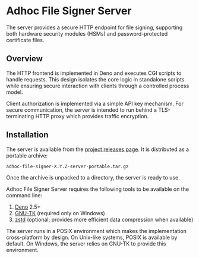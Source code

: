 # Adhoc File Signer Server

The server provides a secure HTTP endpoint for file signing, supporting both hardware security modules (HSMs) and password-protected certificate files.

## Overview

The HTTP frontend is implemented in Deno and executes CGI scripts to handle requests.
This design isolates the core logic in standalone scripts while ensuring secure interaction with clients through a controlled process model.

Client authorization is implemented via a simple API key mechanism.
For secure communication, the server is intended to run behind a TLS-terminating HTTP proxy which provides traffic encryption.


## Installation

The server is available from the
[project releases page](https://github.com/gapotchenko/adhoc-file-signer/releases).
It is distributed as a portable archive:

```
adhoc-file-signer-X.Y.Z-server-portable.tar.gz
```

Once the archive is unpacked to a directory, the server is ready to use.

Adhoc File Signer Server requires the following tools to be available on the command line:

1. [Deno](https://deno.com/) 2.5+
2. [GNU-TK](https://github.com/gapotchenko/gnu-tk) (required only on Windows)
3. [zstd](https://github.com/facebook/zstd) (optional; provides more efficient data compression when available)

The server runs in a POSIX environment which makes the implementation cross-platform by design.
On Unix-like systems, POSIX is available by default.
On Windows, the server relies on GNU-TK to provide this environment.

